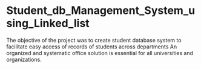 # Student_db_Management_System_using_Linked_list
The objective of the project was to create student database system to facilitate easy access of records of students across departments An organized and systematic office solution is essential for all universities and organizations.
